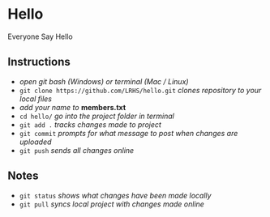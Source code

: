 # Hello
Everyone Say Hello

##
## Instructions
* *open git bash (Windows) or terminal (Mac / Linux)*
* `git clone https://github.com/LRHS/hello.git` *clones repository to your local files*
* *add your name to* **members.txt**
* `cd hello/` *go into the project folder in terminal*
* `git add .` *tracks changes made to project*
* `git commit` *prompts for what message to post when changes are uploaded*
* `git push` *sends all changes online*

## Notes
* `git status` *shows what changes have been made locally*
* `git pull` *syncs local project with changes made online*
